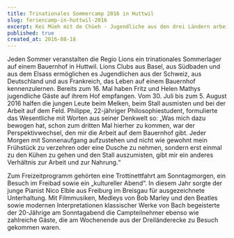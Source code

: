 ```yaml
---
title: Trinationales Sommercamp 2016 in Huttwil
slug: feriencamp-in-huttwil-2016
excerpt: Kei Müeh mit de Chüeh - Jugendliche aus den drei Ländern arbeiten gemeinsam auf dem Bauernhof.
published: true
created_at: 2016-08-18
---
```


Jeden Sommer veranstalten die Regio Lions ein trinationales Sommerlager auf einem Bauernhof in Huttwil. Lions Clubs aus Basel, aus Südbaden und aus dem Elsass ermöglichen es Jugendlichen aus der Schweiz, aus Deutschland und aus Frankreich, das Leben auf einem Bauernhof kennenzulernen. Bereits zum 16. Mal haben Fritz und Helen Mathys jugendliche Gäste auf ihrem Hof empfangen.
Vom 30. Juli bis zum 5. August 2016 halfen die jungen Leute beim Melken, beim Stall ausmisten und bei der Arbeit auf dem Feld. Philippe, 22-jähriger Philosophiestudent, formulierte das Wesentliche mit Worten aus seiner Denkwelt so: „Was mich dazu bewogen hat, schon zum dritten Mal hierher zu kommen, war der Perspektivwechsel, den mir die Arbeit auf dem Bauernhof gibt. Jeder Morgen mit Sonnenaufgang aufzustehen und nicht wie gewohnt mein Frühstück zu verzehren oder eine Dusche zu nehmen, sondern erst einmal zu den Kühen zu gehen und den Stall auszumisten, gibt mir ein anderes Verhältnis zur Arbeit und zur Nahrung.“

Zum Freizeitprogramm gehörten eine Trottinettfahrt am Sonntagmorgen, ein Besuch im Freibad sowie ein „kultureller Abend“. In diesem Jahr sorgte der junge Pianist Nico Elble aus Freiburg im Breisgau für ausgezeichnete Unterhaltung. Mit Filmmusiken, Medleys von Bob Marley und den Beatles sowie modernen Interpretationen klassischer Werke von Bach begeisterte der 20-Jährige am Sonntagabend die Campteilnehmer ebenso wie zahlreiche Gäste, die am Wochenende aus der Dreiländerecke zu Besuch gekommen waren.
